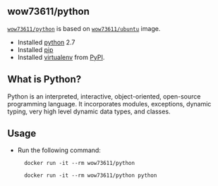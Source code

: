 

## wow73611/python

[`wow73611/python`](https://index.docker.io/u/wow73611/python) is based on [`wow73611/ubuntu`](https://index.docker.io/u/wow73611/ubuntu) image.

- Installed [python](http://python.org) 2.7
- Installed [pip](https://pip.pypa.io/en/latest/)
- Installed [virtualenv](https://virtualenv.pypa.io/) from [PyPI](https://pypi.python.org/pypi).


## What is Python?

Python is an interpreted, interactive, object-oriented, open-source programming language. It incorporates modules, exceptions, dynamic typing, very high level dynamic data types, and classes.


## Usage

- Run the following command:

        docker run -it --rm wow73611/python

        docker run -it --rm wow73611/python python

